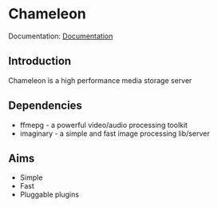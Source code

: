# Chameleon

Documentation: [Documentation](docs/index.md)

## Introduction

Chameleon is a high performance media storage server

## Dependencies

- ffmepg - a powerful video/audio processing toolkit
- imaginary - a simple and fast image processing lib/server

## Aims

- Simple
- Fast
- Pluggable plugins